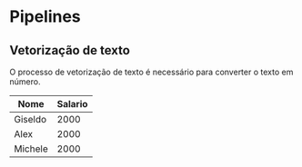 # Pipelines

## Vetorização de texto


O processo de vetorização de texto é necessário para converter o texto em número.

| Nome   | Salario   |
|-|-|
|  Giseldo |  2000 |
|  Alex |  2000 |
|  Michele |  2000 |


